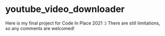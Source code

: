 # youtube_video_downloader
Here is my final project for Code In Place 2021 :) There are still limitations, so any comments are welcomed!
